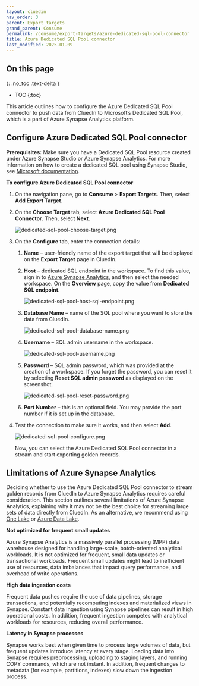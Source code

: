 ```yaml
---
layout: cluedin
nav_order: 3
parent: Export targets
grand_parent: Consume
permalink: /consume/export-targets/azure-dedicated-sql-pool-connector
title: Azure Dedicated SQL Pool connector
last_modified: 2025-01-09
---
```


## On this page
{: .no_toc .text-delta }
- TOC
{:toc}

This article outlines how to configure the Azure Dedicated SQL Pool connector to push data from CluedIn to Microsoft’s Dedicated SQL Pool, which is a part of Azure Synapse Analytics platform.

## Configure Azure Dedicated SQL Pool connector

**Prerequisites:** Make sure you have a Dedicated SQL Pool resource created under Azure Synapse Studio or Azure Synapse Analytics. For more information on how to create a dedicated SQL pool using Synapse Studio, see [Microsoft documentation](https://learn.microsoft.com/en-us/azure/synapse-analytics/quickstart-create-sql-pool-studio).

**To configure Azure Dedicated SQL Pool connector**

1. On the navigation pane, go to **Consume** > **Export Targets**. Then, select **Add Export Target**.

1. On the **Choose Target** tab, select **Azure Dedicated SQL Pool Connector**. Then, select **Next**.

    ![dedicated-sql-pool-choose-target.png](../../assets/images/consume/export-targets/dedicated-sql-pool-choose-target.png)

1. On the **Configure** tab, enter the connection details:

    1. **Name** – user-friendly name of the export target that will be displayed on the **Export Target** page in CluedIn.

    1. **Host** – dedicated SQL endpoint in the workspace. To find this value, sign in to [Azure Synapse Analytics](https://portal.azure.com/#browse/Microsoft.Synapse%2Fworkspaces), and then select the needed workspace. On the **Overview** page, copy the value from **Dedicated SQL endpoint**.

        ![dedicated-sql-pool-host-sql-endpoint.png](../../assets/images/consume/export-targets/dedicated-sql-pool-host-sql-endpoint.png)

    1. **Database Name** – name of the SQL pool where you want to store the data from CluedIn.

        ![dedicated-sql-pool-database-name.png](../../assets/images/consume/export-targets/dedicated-sql-pool-database-name.png)

    1. **Username** – SQL admin username in the workspace.

        ![dedicated-sql-pool-username.png](../../assets/images/consume/export-targets/dedicated-sql-pool-username.png)

    1. **Password** – SQL admin password, which was provided at the creation of a workspace. If you forget the password, you can reset it by selecting **Reset SQL admin password** as displayed on the screenshot.

        ![dedicated-sql-pool-reset-password.png](../../assets/images/consume/export-targets/dedicated-sql-pool-reset-password.png)

    1. **Port Number** – this is an optional field. You may provide the port number if it is set up in the database.

1. Test the connection to make sure it works, and then select **Add**.

    ![dedicated-sql-pool-configure.png](../../assets/images/consume/export-targets/dedicated-sql-pool-configure.png)

    Now, you can select the Azure Dedicated SQL Pool connector in a stream and start exporting golden records.

## Limitations of Azure Synapse Analytics

Deciding whether to use the Azure Dedicated SQL Pool connector to stream golden records from CluedIn to Azure Synapse Analytics requires careful consideration. This section outlines several limitations of Azure Synapse Analytics, explaining why it may not be the best choice for streaming large sets of data directly from CluedIn. As an alternative, we recommend using [One Lake](/consume/export-targets/onelake-connector) or [Azure Data Lake](/consume/export-targets/adl-connector).

**Not optimized for frequent small updates**

Azure Synapse Analytics is a massively parallel processing (MPP) data warehouse designed for handling large-scale, batch-oriented analytical workloads. It is not optimized for frequent, small data updates or transactional workloads. Frequent small updates might lead to inefficient use of resources, data imbalances that impact query performance, and overhead of write operations.

**High data ingestion costs**

Frequent data pushes require the use of data pipelines, storage transactions, and potentially recomputing indexes and materialized views in Synapse. Constant data ingestion using Synapse pipelines can result in high operational costs. In addition, frequent ingestion competes with analytical workloads for resources, reducing overall performance.

**Latency in Synapse processes**

Synapse works best when given time to process large volumes of data, but frequent updates introduce latency at every stage. Loading data into Synapse requires preprocessing, uploading to staging layers, and running COPY commands, which are not instant. In addition, frequent changes to metadata (for example, partitions, indexes) slow down the ingestion process.